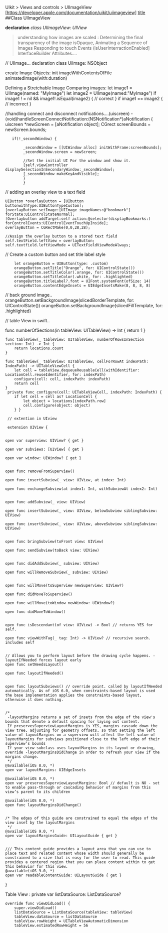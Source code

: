  UIkit > Views and controls > UIImageView  [https://developer.apple.com/documentation/uikit/uiimageview] 
 [title](https://developer.apple.com/documentation/uikit/uiimageview)
 ##Class UIImageView 
 
 **declaration**
 *class UIImageView: UIView*
 >understanding how images are scaled :
 Determining the final transparency of the image 
 isOpaque, 
 Animating a Sequence of Images 
 Responding to touch Events (isUserInterractionEnabled]
 InterfaceBuilder Attributes....
 
 // UIImage...
 declaration
 class UiImage: NSObject
 
 create Image Objects:
 init
 imageWithContentsOfFile
 animatedImage(with:duration) 
 
 Defining a Stretchable Image 
 Comparing images:
 let image1 = UIImage(named: "MyImage")
 let image2 = UIImage(named:"MyImage")
 if image1 ! = nil && image1!.isEqual(image2) {
         // correct
         }
         if image1 == image2 {
         // incorrect
         }
 
 
 //handling connect and disconnect notifications....(uiscreen)
 -(void)handleScreenConnectNotification:(NSNotification*)aNotification {
       uiscreen *newScreen = [aNotification object];
       CGrect screenBounds = newScreen.bounds;
       
       if(!_secondWindow) {
       
            _secondWindow = [[UIWindow alloc] initWithFrame:screenBounds];
            _secondWindow.screen = newScreen;
            
            //Set the initial UI For the window and show it.
            [self.viewController displaySelectionInSecondaryWindow:_secondWindow];
            [_secondWindow makeKeyAndVisible];
            }
            }
 
 
 // adding an overlay view to a text field
 
    UIButton *overlayButton = [UIbutton buttonwithType:UIButtonTypeCustom];
    [overlayButton setImage:[UIImage imageNames:@"bookmark"] forState:UiControlStateNormal];
    [Overlaybutton addTarget:self action:@selector(displayBookmarks:) forControlEvents:UIControlEventTouchUpInside];
    overlayButton = CGRectMake(0,0,28,28);
    
    //Assign the overlay button to a stored text field 
    self.textField.leftView = overlayButton;
    self.textfield.leftViewMode = UITextFieldViewModeAlways;
    
 
 // Create a custom button and set title label style
        
        let orangeButton = UIButton(type: .custom)
        orangeButton.setTitle("Orange", for: UIControlState())
        orangeButton.setTitleColor(.orange, for: UIControlState())
        orangeButton.setTitleColor(.white, for: .highlighted)
        orangeButton.titleLabel?.font = UIFont.systemFont(ofSize: 14)
        orangeButton.contentEdgeInsets = UIEdgeInsetsMake(8, 8, 8, 8)
// back ground image..
      orangeButton.setBackgroundImage(slicedBorderTemplate, for: UIControlState())
        orangeButton.setBackgroundImage(slicedFillTemplate, for: .highlighted)
        
        
 // table View in swift..
 
  func numberOfSections(in tableView: UITableView) -> Int {
        return 1
    }

    func tableView(_ tableView: UITableView, numberOfRowsInSection section: Int) -> Int {
        return locations.count
    }

    func tableView(_ tableView: UITableView, cellForRowAt indexPath: IndexPath) -> UITableViewCell {
        let cell = tableView.dequeueReusableCell(withIdentifier: LocationCell.reuseIdentifier, for: indexPath)
        configure(cell: cell, indexPath: indexPath)
        return cell
    }
     private func configure(cell: UITableViewCell, indexPath: IndexPath) {
        if let cell = cell as? LocationCell {
            let object = locations[indexPath.row]
            cell.configure(object: object)
        } }
        
     // extention in UIview
     
     extension UIView {

    
    open var superview: UIView? { get }

    open var subviews: [UIView] { get }

    open var window: UIWindow? { get }

    
    open func removeFromSuperview()

    open func insertSubview(_ view: UIView, at index: Int)

    open func exchangeSubview(at index1: Int, withSubviewAt index2: Int)

    
    open func addSubview(_ view: UIView)

    open func insertSubview(_ view: UIView, belowSubview siblingSubview: UIView)

    open func insertSubview(_ view: UIView, aboveSubview siblingSubview: UIView)

    
    open func bringSubview(toFront view: UIView)

    open func sendSubview(toBack view: UIView)

    
    open func didAddSubview(_ subview: UIView)

    open func willRemoveSubview(_ subview: UIView)

    
    open func willMove(toSuperview newSuperview: UIView?)

    open func didMoveToSuperview()

    open func willMove(toWindow newWindow: UIWindow?)

    open func didMoveToWindow()

    
    open func isDescendant(of view: UIView) -> Bool // returns YES for self.

    open func viewWithTag(_ tag: Int) -> UIView? // recursive search. includes self

    
    // Allows you to perform layout before the drawing cycle happens. -layoutIfNeeded forces layout early
    open func setNeedsLayout()

    open func layoutIfNeeded()

    
    open func layoutSubviews() // override point. called by layoutIfNeeded automatically. As of iOS 6.0, when constraints-based layout is used the base implementation applies the constraints-based layout, otherwise it does nothing.

    
    /*
     -layoutMargins returns a set of insets from the edge of the view's bounds that denote a default spacing for laying out content.
     If preservesSuperviewLayoutMargins is YES, margins cascade down the view tree, adjusting for geometry offsets, so that setting the left value of layoutMargins on a superview will affect the left value of layoutMargins for subviews positioned close to the left edge of their superview's bounds
     If your view subclass uses layoutMargins in its layout or drawing, override -layoutMarginsDidChange in order to refresh your view if the margins change.
     */
    @available(iOS 8.0, *)
    open var layoutMargins: UIEdgeInsets

    @available(iOS 8.0, *)
    open var preservesSuperviewLayoutMargins: Bool // default is NO - set to enable pass-through or cascading behavior of margins from this view’s parent to its children

    @available(iOS 8.0, *)
    open func layoutMarginsDidChange()

    
    /* The edges of this guide are constrained to equal the edges of the view inset by the layoutMargins
     */
    @available(iOS 9.0, *)
    open var layoutMarginsGuide: UILayoutGuide { get }

    
    /// This content guide provides a layout area that you can use to place text and related content whose width should generally be constrained to a size that is easy for the user to read. This guide provides a centered region that you can place content within to get this behavior for this view.
    @available(iOS 9.0, *)
    open var readableContentGuide: UILayoutGuide { get }
}

Table View :
 private var listDataSource: ListDataSource?

    override func viewDidLoad() {
        super.viewDidLoad()
        listDataSource = ListDataSource(tableView: tableView)
        tableView.dataSource = listDataSource
        tableView.rowHeight = UITableViewAutomaticDimension
        tableView.estimatedRowHeight = 56

 
 
        
